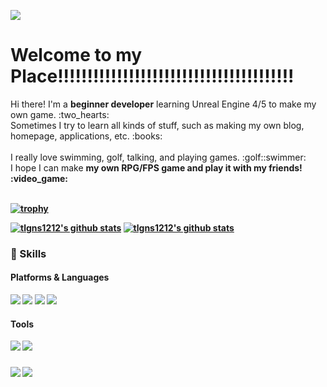 <p>
  <img src="https://capsule-render.vercel.app/api?type=slice&color=FFD158&text=🐤🐥🐣&fontAlign=70"/>
</p>

# Welcome to my Place!!!!!!!!!!!!!!!!!!!!!!!!!!!!!!!!!!!!!!!!
<p>
  Hi there! I'm a <b>beginner developer</b> learning Unreal Engine 4/5 to make my own game. :two_hearts:<br/>
  Sometimes I try to learn all kinds of stuff, such as making my own blog, homepage, applications, etc. :books:<br/><br/>
  I really love swimming, golf, talking, and playing games. :golf::swimmer:<br/>
  I hope I can make <b>my own RPG/FPS game<b> and play it with my friends! :video_game:<br/><br/>
</p>

<!--배경화면 트로피 스테이트-->
  [![trophy](https://github-profile-trophy.vercel.app/?username=tlgns1212&theme=flat&column=7)](https://github.com/tlgns1212)

<!--커밋 스테이트-->
[![tlgns1212's github stats](https://github-readme-stats.vercel.app/api?username=tlgns1212&show_icons=true)](https://github.com/tlgns1212)
[![tlgns1212's github stats](https://github-readme-stats.vercel.app/api/top-langs/?username=tlgns1212&show_icons=true&hide_border=true&title_color=004386&icon_color=004386&layout=compact)](https://github.com/tlgns1212)

### 💪 Skills
#### Platforms & Languages
<p>
 <img src ="https://img.shields.io/badge/HTML5-E34F26?&style=square&logo=Html&logoColor=white"/>
 <img src="https://img.shields.io/badge/Java-007396?style=square&logo=Java&logoColor=white"/>
 <img src="https://img.shields.io/badge/C++-00599C?style=square&logo=C++&logoColor=white"/></a>
 <img src ="https://img.shields.io/badge/Python-3776AB?&style=square&logo=Python&logoColor=white"/>
</p>

#### Tools
<p>
 <img src="https://img.shields.io/badge/Git-F05031?style=square&logo=Git&logoColor=white"/>
  <img src="https://img.shields.io/badge/UE4-000000?style=square&logo=UnrealEngine&logoColor=white"/>
</p>

### 

<p>
<a href="mailto:tlgns1212@naver.com" target="_blank"><img src="https://img.shields.io/badge/tlgns1212@naver.com-3DDC84?style=square&logo=Naver&logoColor=white"/></a>
<a href="https://www.instagram.com/k.sh_n/" target="_blank"><img src="https://img.shields.io/badge/k.sh_n-DD0B78?style=square&logo=Instagram&logoColor=white"/></a>
</p>
